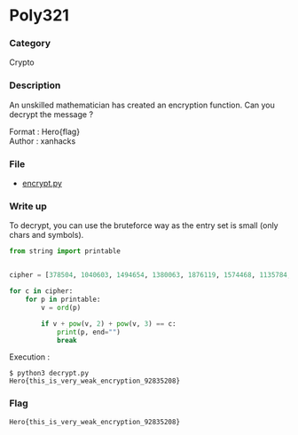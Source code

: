 # Poly321

### Category

Crypto

### Description

An unskilled mathematician has created an encryption function. Can you decrypt the message ?

Format : Hero{flag}<br>
Author : xanhacks

### File

- [encrypt.py](encrypt.py)

### Write up

To decrypt, you can use the bruteforce way as the entry set is small (only chars and symbols).

```python
from string import printable


cipher = [378504, 1040603, 1494654, 1380063, 1876119, 1574468, 1135784, 1168755, 1534215, 866495, 1168755, 1534215, 866495, 1657074, 1040603, 1494654, 1786323, 866495, 1699439, 1040603, 922179, 1236599, 866495, 1040603, 1343210, 980199, 1494654, 1786323, 1417584, 1574468, 1168755, 1380063, 1343210, 866495, 188499, 127550, 178808, 135303, 151739, 127550, 112944, 178808, 1968875]

for c in cipher:
    for p in printable:
        v = ord(p)

        if v + pow(v, 2) + pow(v, 3) == c:
            print(p, end="")
            break
```

Execution :

```
$ python3 decrypt.py
Hero{this_is_very_weak_encryption_92835208}
```

### Flag

`Hero{this_is_very_weak_encryption_92835208}`
